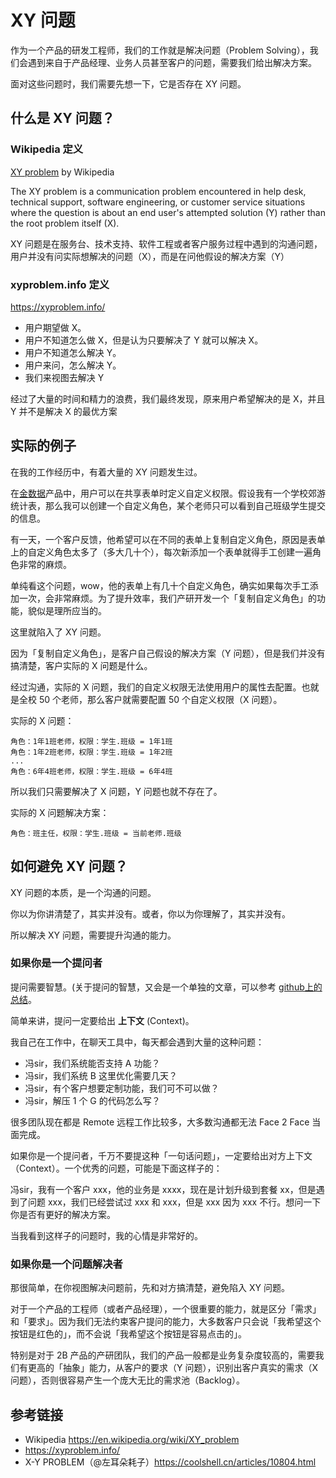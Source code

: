 # XY 问题

作为一个产品的研发工程师，我们的工作就是解决问题（Problem Solving），我们会遇到来自于产品经理、业务人员甚至客户的问题，需要我们给出解决方案。

面对这些问题时，我们需要先想一下，它是否存在 XY 问题。

## 什么是 XY 问题？

### Wikipedia 定义

[XY problem](https://en.wikipedia.org/wiki/XY_problem) by Wikipedia


The XY problem is a communication problem encountered in help desk, technical support, software engineering, or customer service situations where the question is about an end user's attempted solution (Y) rather than the root problem itself (X).

XY 问题是在服务台、技术支持、软件工程或者客户服务过程中遇到的沟通问题，用户并没有问实际想解决的问题（X），而是在问他假设的解决方案（Y）

### xyproblem.info 定义

https://xyproblem.info/

* 用户期望做 X。
* 用户不知道怎么做 X，但是认为只要解决了 Y 就可以解决 X。
* 用户不知道怎么解决 Y。
* 用户来问，怎么解决 Y。
* 我们来视图去解决 Y

经过了大量的时间和精力的浪费，我们最终发现，原来用户希望解决的是 X，并且 Y 并不是解决 X 的最优方案

## 实际的例子

在我的工作经历中，有着大量的 XY 问题发生过。

在[金数据](https://jinshuju.net)产品中，用户可以在共享表单时定义自定义权限。假设我有一个学校郊游统计表，那么我可以创建一个自定义角色，某个老师只可以看到自己班级学生提交的信息。

有一天，一个客户反馈，他希望可以在不同的表单上复制自定义角色，原因是表单上的自定义角色太多了（多大几十个），每次新添加一个表单就得手工创建一遍角色非常的麻烦。

单纯看这个问题，wow，他的表单上有几十个自定义角色，确实如果每次手工添加一次，会非常麻烦。为了提升效率，我们产研开发一个「复制自定义角色」的功能，貌似是理所应当的。

这里就陷入了 XY 问题。

因为「复制自定义角色」，是客户自己假设的解决方案（Y 问题），但是我们并没有搞清楚，客户实际的 X 问题是什么。

经过沟通，实际的 X 问题，我们的自定义权限无法使用用户的属性去配置。也就是全校 50 个老师，那么客户就需要配置 50 个自定义权限（X 问题）。

实际的 X 问题：

```
角色：1年1班老师，权限：学生.班级 = 1年1班
角色：1年2班老师，权限：学生.班级 = 1年2班
...
角色：6年4班老师，权限：学生.班级 = 6年4班
```

所以我们只需要解决了 X 问题，Y 问题也就不存在了。

实际的 X 问题解决方案：

```
角色：班主任，权限：学生.班级 = 当前老师.班级
```

## 如何避免 XY 问题？

XY 问题的本质，是一个沟通的问题。

你以为你讲清楚了，其实并没有。或者，你以为你理解了，其实并没有。

所以解决 XY 问题，需要提升沟通的能力。

### 如果你是一个提问者

提问需要智慧。(关于提问的智慧，又会是一个单独的文章，可以参考 [github上的总结](https://github.com/ryanhanwu/How-To-Ask-Questions-The-Smart-Way/blob/main/README-zh_CN.md)。

简单来讲，提问一定要给出 __上下文__ (Context)。

我自己在工作中，在聊天工具中，每天都会遇到大量的这种问题：

* 冯sir，我们系统能否支持 A 功能？
* 冯sir，我们系统 B 这里优化需要几天？
* 冯sir，有个客户想要定制功能，我们可不可以做？
* 冯sir，解压 1 个 G 的代码怎么写？

很多团队现在都是 Remote 远程工作比较多，大多数沟通都无法 Face 2 Face 当面完成。

如果你是一个提问者，千万不要提这种「一句话问题」，一定要给出对方上下文（Context）。一个优秀的问题，可能是下面这样子的：

冯sir，我有一个客户 xxx，他的业务是 xxxx，现在是计划升级到套餐 xx，但是遇到了问题 xxx，我们已经尝试过 xxx 和 xxx，但是 xxx 因为 xxx 不行。想问一下你是否有更好的解决方案。

当我看到这样子的问题时，我的心情是非常好的。

### 如果你是一个问题解决者

那很简单，在你视图解决问题前，先和对方搞清楚，避免陷入 XY 问题。

对于一个产品的工程师（或者产品经理），一个很重要的能力，就是区分「需求」和「要求」。因为我们无法约束客户提问的能力，大多数客户只会说「我希望这个按钮是红色的」，而不会说「我希望这个按钮是容易点击的」。

特别是对于 2B 产品的产研团队，我们的产品一般都是业务复杂度较高的，需要我们有更高的「抽象」能力，从客户的要求（Y 问题），识别出客户真实的需求（X 问题），否则很容易产生一个庞大无比的需求池（Backlog）。

## 参考链接

* Wikipedia https://en.wikipedia.org/wiki/XY_problem
* https://xyproblem.info/
* X-Y PROBLEM（@左耳朵耗子）https://coolshell.cn/articles/10804.html
